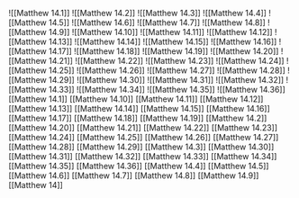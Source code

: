 ![[Matthew 14.1]]
![[Matthew 14.2]]
![[Matthew 14.3]]
![[Matthew 14.4]]
![[Matthew 14.5]]
![[Matthew 14.6]]
![[Matthew 14.7]]
![[Matthew 14.8]]
![[Matthew 14.9]]
![[Matthew 14.10]]
![[Matthew 14.11]]
![[Matthew 14.12]]
![[Matthew 14.13]]
![[Matthew 14.14]]
![[Matthew 14.15]]
![[Matthew 14.16]]
![[Matthew 14.17]]
![[Matthew 14.18]]
![[Matthew 14.19]]
![[Matthew 14.20]]
![[Matthew 14.21]]
![[Matthew 14.22]]
![[Matthew 14.23]]
![[Matthew 14.24]]
![[Matthew 14.25]]
![[Matthew 14.26]]
![[Matthew 14.27]]
![[Matthew 14.28]]
![[Matthew 14.29]]
![[Matthew 14.30]]
![[Matthew 14.31]]
![[Matthew 14.32]]
![[Matthew 14.33]]
![[Matthew 14.34]]
![[Matthew 14.35]]
![[Matthew 14.36]]
[[Matthew 14.1]]
[[Matthew 14.10]]
[[Matthew 14.11]]
[[Matthew 14.12]]
[[Matthew 14.13]]
[[Matthew 14.14]]
[[Matthew 14.15]]
[[Matthew 14.16]]
[[Matthew 14.17]]
[[Matthew 14.18]]
[[Matthew 14.19]]
[[Matthew 14.2]]
[[Matthew 14.20]]
[[Matthew 14.21]]
[[Matthew 14.22]]
[[Matthew 14.23]]
[[Matthew 14.24]]
[[Matthew 14.25]]
[[Matthew 14.26]]
[[Matthew 14.27]]
[[Matthew 14.28]]
[[Matthew 14.29]]
[[Matthew 14.3]]
[[Matthew 14.30]]
[[Matthew 14.31]]
[[Matthew 14.32]]
[[Matthew 14.33]]
[[Matthew 14.34]]
[[Matthew 14.35]]
[[Matthew 14.36]]
[[Matthew 14.4]]
[[Matthew 14.5]]
[[Matthew 14.6]]
[[Matthew 14.7]]
[[Matthew 14.8]]
[[Matthew 14.9]]
[[Matthew 14]]
